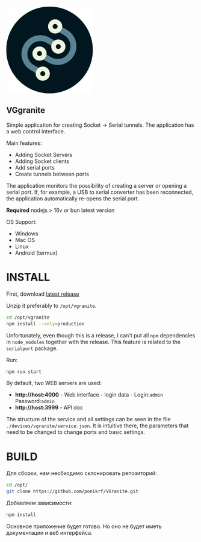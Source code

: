 
![Logo](./logo.png)

VGgranite
---------

Simple application for creating Socket -> Serial tunnels. The application has a web control interface.

Main features:

 - Adding Socket Servers
 - Adding Socket clients
 - Add serial ports
 - Create tunnels between ports

The application monitors the possibility of creating a server or opening a serial port. If, for example, a USB to serial converter has been reconnected, the application automatically re-opens the serial port.

**Required** nodejs > 16v or bun latest version

OS Support:
 
 - Windows
 - Mac OS
 - Linux 
 - Android (termux)

INSTALL
=======

First, download [latest release](https://github.com/ponikrf/VGranite/releases)

Unzip it preferably to `/opt/vgranite`.

```bash
cd /opt/vgranite
npm install --only=production
```

Unfortunately, even though this is a release, I can't put all `npm` dependencies in `node_modules` together with the release. This feature is related to the `serialport` package.

Run:

```bash
npm run start
```

By default, two WEB servers are used:

 - **http://host:4000** - Web interface - login data - Login:`admin` Password:`admin`
 - **http://host:3999** - API doc


The structure of the service and all settings can be seen in the file `./devices/vgranite/service.json`. It is intuitive there, the parameters that need to be changed to change ports and basic settings.

BUILD
=====

Для сборки, нам необходимо склонировать репозиторий:

```bash
cd /opt/
git clone https://github.com/ponikrf/VGranite.git
```

Добавляем зависимости:

```bash
npm install
```

Основное приложение будет готово. Но оно не будет иметь документации и веб интерфейса.

